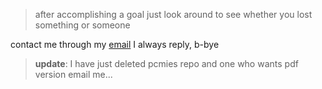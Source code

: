 > after accomplishing a goal just look around to see whether you lost something or someone 

contact me through my [email](mailto:hello.harshkd@gmail.com) I always reply, b-bye

>**update**: I have just deleted pcmies repo and one who wants pdf version email me...
